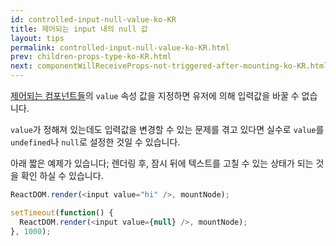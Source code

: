 ```yaml
---
id: controlled-input-null-value-ko-KR
title: 제어되는 input 내의 null 값
layout: tips
permalink: controlled-input-null-value-ko-KR.html
prev: children-props-type-ko-KR.html
next: componentWillReceiveProps-not-triggered-after-mounting-ko-KR.html
---
```


[제어되는 컴포넌트들](/docs/forms-ko-KR.html)의 `value` 속성 값을 지정하면 유저에 의해 입력값을 바꿀 수 없습니다.

`value`가 정해져 있는데도 입력값을 변경할 수 있는 문제를 겪고 있다면 실수로 `value`를 `undefined`나 `null`로 설정한 것일 수 있습니다.

아래 짧은 예제가 있습니다; 렌더링 후, 잠시 뒤에 텍스트를 고칠 수 있는 상태가 되는 것을 확인 하실 수 있습니다.

```js
ReactDOM.render(<input value="hi" />, mountNode);

setTimeout(function() {
  ReactDOM.render(<input value={null} />, mountNode);
}, 1000);
```
